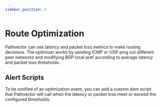 ```yaml
---
sidebar_position: 5
---
```


# Route Optimization

Pathvector can use latency and packet loss metrics to make routing decisions. The optimizer works by sending ICMP or UDP ping out different peer networks and modifying BGP local pref according to average latency and packet loss thresholds.

## Alert Scripts

To be notified of an optimization event, you can add a custom alert script that Pathvector will call when the latency or packet loss meet or exceed the configured thresholds.
